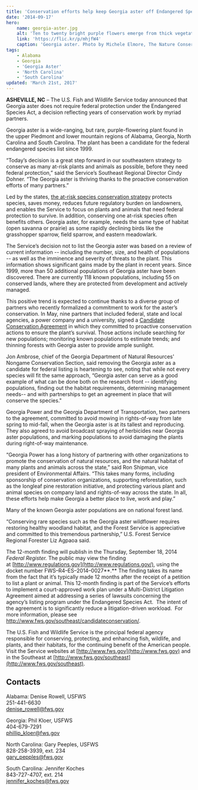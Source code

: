 ```yaml
---
title: 'Conservation efforts help keep Georgia aster off Endangered Species List'
date: '2014-09-17'
hero:
    name: georgia-aster.jpg
    alt: 'Ten to twenty bright purple flowers emerge from thick vegetation.'
    link: 'https://flic.kr/p/mhjfW4'
    caption: 'Georgia aster. Photo by Michele Elmore, The Nature Conservancy, Georgia.'
tags:
    - Alabama
    - Georgia
    - 'Georgia Aster'
    - 'North Carolina'
    - 'South Carolina'
updated: 'March 21st, 2017'
---
```


**ASHEVILLE, NC** – The U.S. Fish and Wildlife Service today announced that Georgia aster does not require federal protection under the Endangered Species Act, a decision reflecting years of conservation work by myriad partners.

Georgia aster is a wide-ranging, but rare, purple-flowering plant found in the upper Piedmont and lower mountain regions of Alabama, Georgia, North Carolina and South Carolina. The plant has been a candidate for the federal endangered species list since 1999.

“Today’s decision is a great step forward in our southeastern strategy to conserve as many at-risk plants and animals as possible, before they need federal protection,” said the Service’s Southeast Regional Director Cindy Dohner. “The Georgia aster is thriving thanks to the proactive conservation efforts of many partners.”

Led by the states, [the at-risk species conservation strategy](http://www.fws.gov/southeast/candidateconservation/PDF/AtRiskbrochureJune2013.pdf) protects species, saves money, reduces future regulatory burden on landowners, and enables the Service to focus on plants and animals that need federal protection to survive. In addition, conserving one at-risk species often benefits others. Georgia aster, for example, needs the same type of habitat (open savanna or prairie) as some rapidly declining birds like the grasshopper sparrow, field sparrow, and eastern meadowlark.

The Service’s decision not to list the Georgia aster was based on a review of current information -- including the number, size, and health of populations -- as well as the imminence and severity of threats to the plant. This information shows significant gains made by the plant in recent years. Since 1999, more than 50 additional populations of Georgia aster have been discovered. There are currently 118 known populations, including 55 on conserved lands, where they are protected from development and actively managed.

This positive trend is expected to continue thanks to a diverse group of partners who recently formalized a commitment to work for the aster’s conservation. In May, nine partners that included federal, state and local agencies, a power company and a university, signed a [Candidate Conservation Agreement](http://www.fws.gov/asheville/pdfs/CCA%20GA%20Aster.pdf) in which they committed to proactive conservation actions to ensure the plant’s survival. Those actions include searching for new populations; monitoring known populations to estimate trends; and thinning forests with Georgia aster to provide ample sunlight.

Jon Ambrose, chief of the Georgia Department of Natural Resources' Nongame Conservation Section, said removing the Georgia aster as a candidate for federal listing is heartening to see, noting that while not every species will fit the same approach, “Georgia aster can serve as a good example of what can be done both on the research front -- identifying populations, finding out the habitat requirements, determining management needs-- and with partnerships to get an agreement in place that will conserve the species."

Georgia Power and the Georgia Department of Transportation, two partners to the agreement, committed to avoid mowing in rights-of-way from late spring to mid-fall, when the Georgia aster is at its tallest and reproducing. They also agreed to avoid broadcast spraying of herbicides near Georgia aster populations, and marking populations to avoid damaging the plants during right-of-way maintenance.

“Georgia Power has a long history of partnering with other organizations to promote the conservation of natural resources, and the natural habitat of many plants and animals across the state,” said Ron Shipman, vice president of Environmental Affairs. “This takes many forms, including sponsorship of conservation organizations, supporting reforestation, such as the longleaf pine restoration initiative, and protecting various plant and animal species on company land and rights-of-way across the state. In all, these efforts help make Georgia a better place to live, work and play.”

Many of the known Georgia aster populations are on national forest land.

“Conserving rare species such as the Georgia aster wildflower requires restoring healthy woodland habitat, and the Forest Service is appreciative and committed to this tremendous partnership,” U.S. Forest Service Regional Forester Liz Agpaoa said.

The 12-month finding will publish in the Thursday, September 18, 2014 _Federal Register._ The public may view the finding at [http://www.regulations.gov](http://www.regulations.gov/), using the docket number FWS–R4–ES–2014–0027**.** The finding takes its name from the fact that it’s typically made 12 months after the receipt of a petition to list a plant or animal. This 12-month finding is part of the Service’s efforts to implement a court-approved work plan under a Multi-District Litigation Agreement aimed at addressing a series of lawsuits concerning the agency’s listing program under the Endangered Species Act.  The intent of the agreement is to significantly reduce a litigation-driven workload.  For more information, please see http://www.fws.gov/southeast/candidateconservation/.

The U.S. Fish and Wildlife Service is the principal federal agency responsible for conserving, protecting, and enhancing fish, wildlife, and plants, and their habitats, for the continuing benefit of the American people. Visit the Service websites at [http://www.fws.gov](http://www.fws.gov) and in the Southeast at [http://www.fws.gov/southeast](http://www.fws.gov/southeast).

## Contacts

Alabama: Denise Rowell, USFWS  
251-441-6630  
[denise_rowell@fws.gov](mailto:denise_rowell@fws.gov)

Georgia: Phil Kloer, USFWS  
404-679-7291  
[phillip_kloer@fws.gov](mailto:phillip_kloer@fws.gov)

North Carolina: Gary Peeples, USFWS  
828-258-3939, ext. 234  
[gary_pepples@fws.gov](mailto:gary_pepples@fws.gov)

South Carolina: Jennifer Koches  
843-727-4707, ext. 214  
[jennifer_koches@fws.gov](mailto:jennifer_koches@fws.gov )
